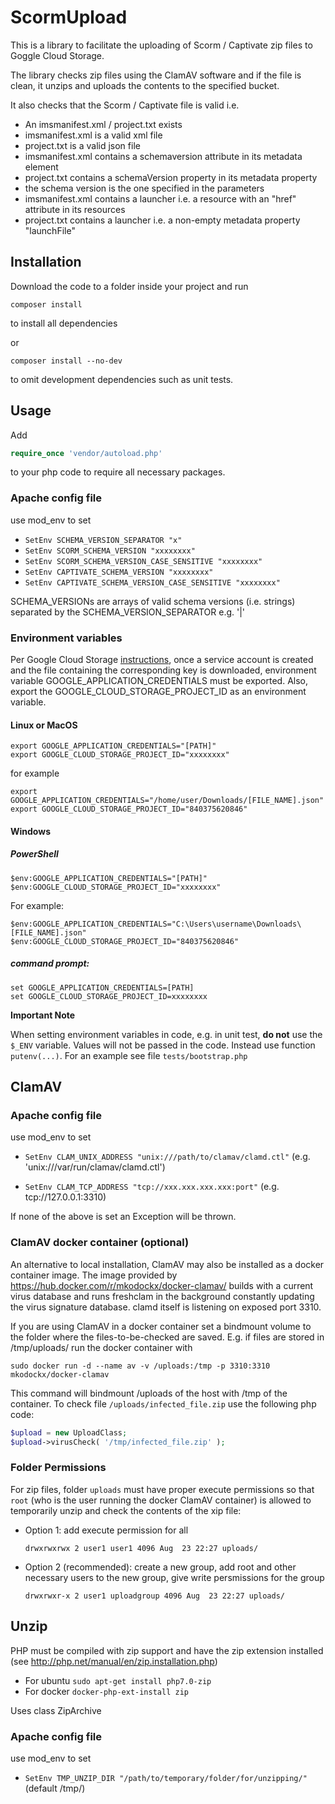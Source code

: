 # ScormUpload

This is a library to facilitate the uploading of Scorm / Captivate zip files to Goggle Cloud Storage.

The library checks zip files using the ClamAV software and if the file is clean, it unzips and uploads the contents to the specified bucket.

It also checks that the Scorm / Captivate file is valid i.e.
  * An imsmanifest.xml / project.txt exists
  * imsmanifest.xml is a valid xml file
  * project.txt is a valid json file
  * imsmanifest.xml contains a schemaversion attribute in its metadata element
  * project.txt contains a schemaVersion property in its metadata property
  * the schema version is the one specified in the parameters
  * imsmanifest.xml contains a launcher i.e. a resource with an "href" attribute in its resources
  * project.txt contains a launcher i.e. a non-empty metadata property "launchFile"

## Installation

Download the code to a folder inside your project and run 

```
composer install
```
to install all dependencies

or

```
composer install --no-dev
```

to omit development dependencies such as unit tests.

## Usage
Add

```php
require_once 'vendor/autoload.php'
```
to your php code to require all necessary packages.

### Apache config file

use mod_env to set

  * `SetEnv SCHEMA_VERSION_SEPARATOR "x"`
  * `SetEnv SCORM_SCHEMA_VERSION "xxxxxxxx"`
  * `SetEnv SCORM_SCHEMA_VERSION_CASE_SENSITIVE "xxxxxxxx"`
  * `SetEnv CAPTIVATE_SCHEMA_VERSION "xxxxxxxx"`
  * `SetEnv CAPTIVATE_SCHEMA_VERSION_CASE_SENSITIVE "xxxxxxxx"`

SCHEMA_VERSIONs are arrays of valid schema versions (i.e. strings) separated by the SCHEMA_VERSION_SEPARATOR e.g. '|'

### Environment variables

Per Google Cloud Storage [instructions](https://cloud.google.com/storage/docs/reference/libraries#client-libraries-install-php), once a service account is created and the file containing the corresponding key is downloaded, environment variable GOOGLE_APPLICATION_CREDENTIALS must be exported. Also, export the GOOGLE_CLOUD_STORAGE_PROJECT_ID as an environment variable.
 
#### Linux or MacOS
```
export GOOGLE_APPLICATION_CREDENTIALS="[PATH]"
export GOOGLE_CLOUD_STORAGE_PROJECT_ID="xxxxxxxx"
```
for example
```
export GOOGLE_APPLICATION_CREDENTIALS="/home/user/Downloads/[FILE_NAME].json"
export GOOGLE_CLOUD_STORAGE_PROJECT_ID="840375620846"
```

#### Windows

##### PowerShell
```
$env:GOOGLE_APPLICATION_CREDENTIALS="[PATH]"
$env:GOOGLE_CLOUD_STORAGE_PROJECT_ID="xxxxxxxx"
```
For example:
```
$env:GOOGLE_APPLICATION_CREDENTIALS="C:\Users\username\Downloads\[FILE_NAME].json"
$env:GOOGLE_CLOUD_STORAGE_PROJECT_ID="840375620846"
```
##### command prompt:
```
set GOOGLE_APPLICATION_CREDENTIALS=[PATH]
set GOOGLE_CLOUD_STORAGE_PROJECT_ID=xxxxxxxx
```
**Important Note** 

When setting environment variables in code, e.g. in unit test, **do not** use the `$_ENV` variable. Values will not be passed in the code. Instead use function `putenv(...)`. For an example see file `tests/bootstrap.php`


## ClamAV

### Apache config file

use mod_env to set

  * `SetEnv CLAM_UNIX_ADDRESS "unix:///path/to/clamav/clamd.ctl"` (e.g. 'unix:///var/run/clamav/clamd.ctl')  

  * `SetEnv CLAM_TCP_ADDRESS "tcp://xxx.xxx.xxx.xxx:port"` (e.g. tcp://127.0.0.1:3310)

If none of the above is set an Exception will be thrown.

### ClamAV docker container (optional)

An alternative to local installation, ClamAV may also be installed as a docker container image. The image provided by https://hub.docker.com/r/mkodockx/docker-clamav/ builds with a current virus database and
runs freshclam in the background constantly updating the virus signature database. clamd itself
is listening on exposed port 3310.

If you are using ClamAV in a docker container set a bindmount volume to the folder where the files-to-be-checked are saved. E.g. if files are stored in /tmp/uploads/ run the docker container with 
    
    sudo docker run -d --name av -v /uploads:/tmp -p 3310:3310 mkodockx/docker-clamav

This command will bindmount /uploads of the host with /tmp of the container. To check file `/uploads/infected_file.zip` use the following php code:

```php
$upload = new UploadClass;
$upload->virusCheck( '/tmp/infected_file.zip' );

```
### Folder Permissions
For zip files, folder `uploads` must have proper execute permissions so that `root` (who is the user running the docker ClamAV container) is allowed to temporarily unzip and check the contents of the xip file:

  * Option 1: add execute permission for all

    ```
    drwxrwxrwx 2 user1 user1 4096 Aug  23 22:27 uploads/
    ```  

  * Option 2 (recommended): create a new group, add root and other necessary users to the new group, give write persmissions for the group

    ```
    drwxrwxr-x 2 user1 uploadgroup 4096 Aug  23 22:27 uploads/
    ```

## Unzip

PHP must be compiled with zip support and have the zip extension installed (see http://php.net/manual/en/zip.installation.php)

  * For ubuntu `sudo apt-get install php7.0-zip`
  * For docker `docker-php-ext-install zip`


Uses class ZipArchive

### Apache config file

use mod_env to set

  * `SetEnv TMP_UNZIP_DIR "/path/to/temporary/folder/for/unzipping/"` (default /tmp/)  
